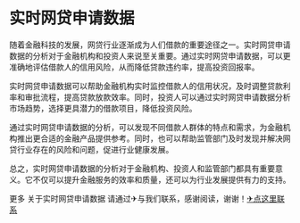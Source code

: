 # 实时网贷申请数据

随着金融科技的发展，网贷行业逐渐成为人们借款的重要途径之一。实时网贷申请数据的分析对于金融机构和投资人来说至关重要。通过实时网贷申请数据，可以更准确地评估借款人的信用风险，从而降低贷款违约率，提高投资回报率。

实时网贷申请数据可以帮助金融机构实时监控借款人的信用状况，及时调整贷款利率和审批流程，提高贷款放款效率。同时，投资人可以通过实时网贷申请数据分析市场趋势，选择更具潜力的借款项目，降低投资风险。

通过实时网贷申请数据的分析，可以发现不同借款人群体的特点和需求，为金融机构推出更合适的金融产品提供参考。同时，也可以帮助监管部门及时发现并解决网贷行业存在的风险和问题，促进行业健康发展。

总之，实时网贷申请数据的分析对于金融机构、投资人和监管部门都具有重要意义。它不仅可以提升金融服务的效率和质量，还可以为行业发展提供有力的支持。

更多 关于实时网贷申请数据 请通过✈与我们联系，感谢阅读，谢谢！[✈点这里联系](https://c.k02.cc)